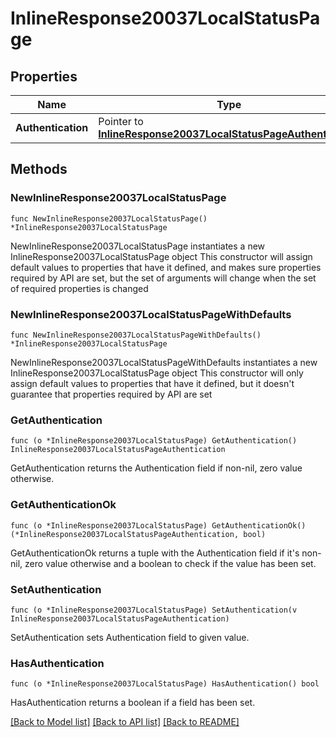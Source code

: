 # InlineResponse20037LocalStatusPage

## Properties

Name | Type | Description | Notes
------------ | ------------- | ------------- | -------------
**Authentication** | Pointer to [**InlineResponse20037LocalStatusPageAuthentication**](InlineResponse20037LocalStatusPageAuthentication.md) |  | [optional] 

## Methods

### NewInlineResponse20037LocalStatusPage

`func NewInlineResponse20037LocalStatusPage() *InlineResponse20037LocalStatusPage`

NewInlineResponse20037LocalStatusPage instantiates a new InlineResponse20037LocalStatusPage object
This constructor will assign default values to properties that have it defined,
and makes sure properties required by API are set, but the set of arguments
will change when the set of required properties is changed

### NewInlineResponse20037LocalStatusPageWithDefaults

`func NewInlineResponse20037LocalStatusPageWithDefaults() *InlineResponse20037LocalStatusPage`

NewInlineResponse20037LocalStatusPageWithDefaults instantiates a new InlineResponse20037LocalStatusPage object
This constructor will only assign default values to properties that have it defined,
but it doesn't guarantee that properties required by API are set

### GetAuthentication

`func (o *InlineResponse20037LocalStatusPage) GetAuthentication() InlineResponse20037LocalStatusPageAuthentication`

GetAuthentication returns the Authentication field if non-nil, zero value otherwise.

### GetAuthenticationOk

`func (o *InlineResponse20037LocalStatusPage) GetAuthenticationOk() (*InlineResponse20037LocalStatusPageAuthentication, bool)`

GetAuthenticationOk returns a tuple with the Authentication field if it's non-nil, zero value otherwise
and a boolean to check if the value has been set.

### SetAuthentication

`func (o *InlineResponse20037LocalStatusPage) SetAuthentication(v InlineResponse20037LocalStatusPageAuthentication)`

SetAuthentication sets Authentication field to given value.

### HasAuthentication

`func (o *InlineResponse20037LocalStatusPage) HasAuthentication() bool`

HasAuthentication returns a boolean if a field has been set.


[[Back to Model list]](../README.md#documentation-for-models) [[Back to API list]](../README.md#documentation-for-api-endpoints) [[Back to README]](../README.md)


